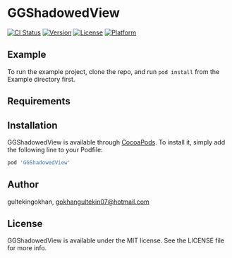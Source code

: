 # GGShadowedView

[![CI Status](https://img.shields.io/travis/gultekingokhan/GGShadowedView.svg?style=flat)](https://travis-ci.org/gultekingokhan/GGShadowedView)
[![Version](https://img.shields.io/cocoapods/v/GGShadowedView.svg?style=flat)](https://cocoapods.org/pods/GGShadowedView)
[![License](https://img.shields.io/cocoapods/l/GGShadowedView.svg?style=flat)](https://cocoapods.org/pods/GGShadowedView)
[![Platform](https://img.shields.io/cocoapods/p/GGShadowedView.svg?style=flat)](https://cocoapods.org/pods/GGShadowedView)

## Example

To run the example project, clone the repo, and run `pod install` from the Example directory first.

## Requirements

## Installation

GGShadowedView is available through [CocoaPods](https://cocoapods.org). To install
it, simply add the following line to your Podfile:

```ruby
pod 'GGShadowedView'
```

## Author

gultekingokhan, gokhangultekin07@hotmail.com

## License

GGShadowedView is available under the MIT license. See the LICENSE file for more info.
